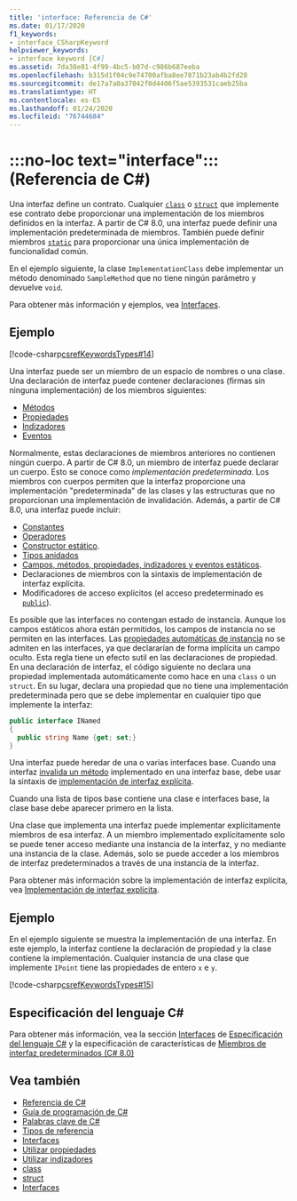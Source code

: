 ```yaml
---
title: 'interface: Referencia de C#'
ms.date: 01/17/2020
f1_keywords:
- interface_CSharpKeyword
helpviewer_keywords:
- interface keyword [C#]
ms.assetid: 7da38e81-4f99-4bc5-b07d-c986b687eeba
ms.openlocfilehash: b315d1f04c9e74700afba8ee7871b23ab4b2fd28
ms.sourcegitcommit: de17a7a0a37042f0d4406f5ae5393531caeb25ba
ms.translationtype: HT
ms.contentlocale: es-ES
ms.lasthandoff: 01/24/2020
ms.locfileid: "76744684"
---
```

# <a name="no-loc-textinterface-c-reference"></a>:::no-loc text="interface"::: (Referencia de C#)

Una interfaz define un contrato. Cualquier [`class`](class.md) o [`struct`](struct.md) que implemente ese contrato debe proporcionar una implementación de los miembros definidos en la interfaz. A partir de C# 8.0, una interfaz puede definir una implementación predeterminada de miembros. También puede definir miembros [`static`](static.md) para proporcionar una única implementación de funcionalidad común.

En el ejemplo siguiente, la clase `ImplementationClass` debe implementar un método denominado `SampleMethod` que no tiene ningún parámetro y devuelve `void`.

Para obtener más información y ejemplos, vea [Interfaces](../../programming-guide/interfaces/index.md).

## <a name="example"></a>Ejemplo

[!code-csharp[csrefKeywordsTypes#14](~/samples/snippets/csharp/VS_Snippets_VBCSharp/csrefKeywordsTypes/CS/keywordsTypes.cs#14)]

Una interfaz puede ser un miembro de un espacio de nombres o una clase. Una declaración de interfaz puede contener declaraciones (firmas sin ninguna implementación) de los miembros siguientes:

- [Métodos](../../programming-guide/classes-and-structs/methods.md)
- [Propiedades](../../programming-guide/classes-and-structs/using-properties.md)
- [Indizadores](../../programming-guide/indexers/using-indexers.md)
- [Eventos](event.md)

Normalmente, estas declaraciones de miembros anteriores no contienen ningún cuerpo. A partir de C# 8.0, un miembro de interfaz puede declarar un cuerpo. Esto se conoce como *implementación predeterminada*. Los miembros con cuerpos permiten que la interfaz proporcione una implementación "predeterminada" de las clases y las estructuras que no proporcionan una implementación de invalidación. Además, a partir de C# 8.0, una interfaz puede incluir:

- [Constantes](const.md)
- [Operadores](../operators/operator-overloading.md)
- [Constructor estático](../../programming-guide/classes-and-structs/constructors.md#static-constructors).
- [Tipos anidados](../../programming-guide/classes-and-structs/nested-types.md)
- [Campos, métodos, propiedades, indizadores y eventos estáticos](static.md).
- Declaraciones de miembros con la sintaxis de implementación de interfaz explícita.
- Modificadores de acceso explícitos (el acceso predeterminado es [`public`](access-modifiers.md)).

Es posible que las interfaces no contengan estado de instancia. Aunque los campos estáticos ahora están permitidos, los campos de instancia no se permiten en las interfaces. Las [propiedades automáticas de instancia](../../programming-guide/classes-and-structs/auto-implemented-properties.md) no se admiten en las interfaces, ya que declararían de forma implícita un campo oculto. Esta regla tiene un efecto sutil en las declaraciones de propiedad. En una declaración de interfaz, el código siguiente no declara una propiedad implementada automáticamente como hace en una `class` o un `struct`. En su lugar, declara una propiedad que no tiene una implementación predeterminada pero que se debe implementar en cualquier tipo que implemente la interfaz:

```csharp
public interface INamed
{
  public string Name {get; set;}
}
```

Una interfaz puede heredar de una o varias interfaces base. Cuando una interfaz [invalida un método](override.md) implementado en una interfaz base, debe usar la sintaxis de [implementación de interfaz explícita](../../programming-guide/interfaces/explicit-interface-implementation.md).

Cuando una lista de tipos base contiene una clase e interfaces base, la clase base debe aparecer primero en la lista.

Una clase que implementa una interfaz puede implementar explícitamente miembros de esa interfaz. A un miembro implementado explícitamente solo se puede tener acceso mediante una instancia de la interfaz, y no mediante una instancia de la clase. Además, solo se puede acceder a los miembros de interfaz predeterminados a través de una instancia de la interfaz.

Para obtener más información sobre la implementación de interfaz explícita, vea [Implementación de interfaz explícita](../../programming-guide/interfaces/explicit-interface-implementation.md).

## <a name="example"></a>Ejemplo

En el ejemplo siguiente se muestra la implementación de una interfaz. En este ejemplo, la interfaz contiene la declaración de propiedad y la clase contiene la implementación. Cualquier instancia de una clase que implemente `IPoint` tiene las propiedades de entero `x` e `y`.

[!code-csharp[csrefKeywordsTypes#15](~/samples/snippets/csharp/VS_Snippets_VBCSharp/csrefKeywordsTypes/CS/keywordsTypes.cs#15)]

## <a name="c-language-specification"></a>Especificación del lenguaje C#

Para obtener más información, vea la sección [Interfaces](~/_csharplang/spec/interfaces.md) de [Especificación del lenguaje C#](~/_csharplang/spec/introduction.md) y la especificación de características de [Miembros de interfaz predeterminados (C# 8.0)](~/_csharplang/proposals/csharp-8.0/default-interface-methods.md)

## <a name="see-also"></a>Vea también

- [Referencia de C#](../index.md)
- [Guía de programación de C#](../../programming-guide/index.md)
- [Palabras clave de C#](index.md)
- [Tipos de referencia](reference-types.md)
- [Interfaces](../../programming-guide/interfaces/index.md)
- [Utilizar propiedades](../../programming-guide/classes-and-structs/using-properties.md)
- [Utilizar indizadores](../../programming-guide/indexers/using-indexers.md)
- [class](class.md)
- [struct](struct.md)
- [Interfaces](../../programming-guide/interfaces/index.md)
